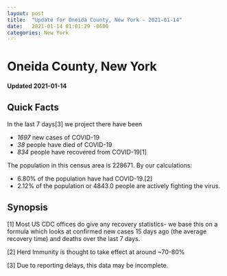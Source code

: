 ```yaml
---
layout: post
title:  "Update for Oneida County, New York - 2021-01-14"
date:   2021-01-14 01:01:29 -0600
categories: New York
---
```


# Oneida County, New York
#### Updated 2021-01-14

## Quick Facts

In the last 7 days[3] we project there have been
- *1697* new cases of COVID-19
- *38* people have died of COVID-19
- *834* people have recovered from COVID-19[1]

The population in this census area is 228671. By our calculations:
- 6.80% of the population have had COVID-19.[2]
- 2.12% of the population or 4843.0 people are actively fighting the virus.

## Synopsis




[1] Most US CDC offices do give any recovery statistics- we base this on a formula which looks at confirmed new cases
15 days ago (the average recovery time) and deaths over the last 7 days.

[2] Herd Immunity is thought to take effect at around ~70-80%

[3] Due to reporting delays, this data may be incomplete.
 
    